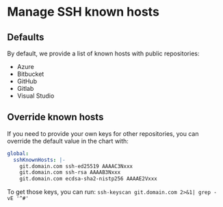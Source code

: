 # Manage SSH known hosts

## Defaults

By default, we provide a list of known hosts with public repositories:

- Azure
- Bitbucket
- GitHub
- Gitlab
- Visual Studio

## Override known hosts

If you need to provide your own keys for other repositories, you can override the default value in the chart with:

```yaml
global:
  sshKnownHosts: |-
    git.domain.com ssh-ed25519 AAAAC3Nxxx
    git.domain.com ssh-rsa AAAAB3Nxxx
    git.domain.com ecdsa-sha2-nistp256 AAAAE2Vxxx
```

To get those keys, you can run: `ssh-keyscan git.domain.com 2>&1| grep -vE '^#'`
